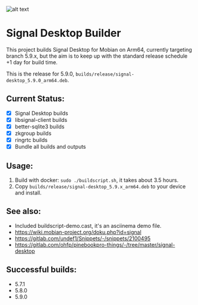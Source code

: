 ![alt text](https://signal.org/assets/header/logo-f7ef605fe417d5520d38d546b3b774b4261c75220b9904da4d8b2ffc19a761ff.png)

# Signal Desktop Builder

This project builds Signal Desktop for Mobian on Arm64, currently targeting branch 5.9.x,
but the aim is to keep up with the standard release schedule +1 day for build time.

This is the release for 5.9.0, `builds/release/signal-desktop_5.9.0_arm64.deb`.

## Current Status:
* [x] Signal Desktop builds
* [x] libsignal-client builds
* [x] better-sqlite3 builds
* [x] zkgroup builds
* [x] ringrtc builds
* [x] Bundle all builds and outputs

## Usage:
1. Build with docker: `sudo ./buildscript.sh`, it takes about 3.5 hours.
2. Copy `builds/release/signal-desktop_5.9.x_arm64.deb` to your device and install.

## See also:
* Included buildscript-demo.cast, it's an asciinema demo file.
* https://wiki.mobian-project.org/doku.php?id=signal
* https://gitlab.com/undef1/Snippets/-/snippets/2100495
* https://gitlab.com/ohfp/pinebookpro-things/-/tree/master/signal-desktop

## Successful builds:
* 5.7.1
* 5.8.0
* 5.9.0
